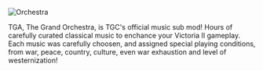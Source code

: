![Orchestra](https://user-images.githubusercontent.com/32886642/209884261-069d70e1-997f-4152-a99a-c6b527ea6fd2.png)

TGA, The Grand Orchestra, is TGC's official music sub mod! 
Hours of carefully curated classical music to enchance your Victoria II gameplay. Each music was carefully choosen, and assigned special playing conditions, from war, peace, country, culture, even war exhaustion and level of westernization!
